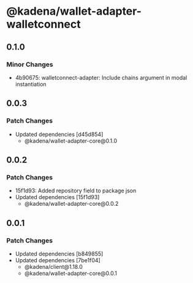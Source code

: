# @kadena/wallet-adapter-walletconnect

## 0.1.0

### Minor Changes

- 4b90675: walletconnect-adapter: Include chains argument in modal instantiation

## 0.0.3

### Patch Changes

- Updated dependencies \[d45d854]
  - @kadena/wallet-adapter-core\@0.1.0

## 0.0.2

### Patch Changes

- 15f1d93: Added repository field to package json
- Updated dependencies \[15f1d93]
  - @kadena/wallet-adapter-core\@0.0.2

## 0.0.1

### Patch Changes

- Updated dependencies \[b849855]
- Updated dependencies \[7be1f04]
  - @kadena/client\@1.18.0
  - @kadena/wallet-adapter-core\@0.0.1
